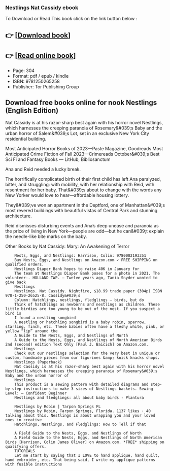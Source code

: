 ### Nestlings Nat Cassidy ebook

To Download or Read This book click on the link button below :

## 👉  [**[Download book](http://ebooksharez.info/download.php?group=book&from=github.com&id=688799&lnk=1079 "Download book")**]

## 👉  [**[Read online book](http://ebooksharez.info/download.php?group=book&from=github.com&id=688799&lnk=1079 "Read online book")**]


* Page: 304
* Format: pdf / epub / kindle
* ISBN: 9781250265258
* Publisher: Tor Publishing Group



## Download free books online for nook Nestlings (English Edition)



Nat Cassidy is at his razor-sharp best again with his horror novel Nestlings, which harnesses the creeping paranoia of Rosemary&amp;#039;s Baby and the urban horror of Salem&amp;#039;s Lot, set in an exclusive New York City residential building.
 
 Most Anticipated Horror Books of 2023—Paste Magazine, Goodreads
Most Anticipated Crime Fiction of Fall 2023—Crimereads
October&amp;#039;s Best Sci Fi and Fantasy Books — LitHub, Bibliosanctum

 Ana and Reid needed a lucky break.
 
 The horrifically complicated birth of their first child has left Ana paralyzed, bitter, and struggling: with mobility, with her relationship with Reid, with resentment for her baby. That&amp;#039;s about to change with the words any New Yorker would love to hear—affordable housing lottery.
 
 They&amp;#039;ve won an apartment in the Deptford, one of Manhattan&amp;#039;s most revered buildings with beautiful vistas of Central Park and stunning architecture.
 
 Reid dismisses disturbing events and Ana’s deep unease and paranoia as the price of living in New York—people are odd—but he can&amp;#039;t explain the needle-like bite marks on the baby.
 
 
 Other Books by Nat Cassidy:
 Mary: An Awakening of Terror


        Nests, Eggs, and Nestlings: Harrison, Colin: 9780002193351
        Buy Nests, Eggs, and Nestlings on Amazon.com ✓ FREE SHIPPING on qualified orders.
        Nestlings Diaper Bank hopes to raise 40K in January for
        The team at Nestlings Diaper Bank poses for a photo in 2021. The volunteer-. HOLLAND TWP. — Twelve years ago, Tania Snyder wanted to give back 
        Nestlings
        Nestlings. Nat Cassidy. Nightfire, $18.99 trade paper (304p) ISBN 978-1-250-26525-8. Cassidy&#039;s 
        Column: Hatchlings, nestlings, fledglings – birds, but do
        Think of hatchlings as newborns and nestlings as children. These little birdies are too young to be out of the nest. If you suspect a bird is 
        I found a nestling songbird
        A nestling or hatchling songbird is a baby robin, sparrow, starling, finch, etc. These babies often have a fleshy white, pink, or yellow “lip” around the 
        A Guide to the Nests, Eggs, and Nestlings of North
        A Guide to the Nests, Eggs, and Nestlings of North American Birds 2nd (second) edition Text Only [Paul J. Baicich] on Amazon.com.
        Nestlings
        Check out our nestlings selection for the very best in unique or custom, handmade pieces from our figurines &amp; knick knacks shops.
        Nestlings (Paperback)
        Nat Cassidy is at his razor-sharp best again with his horror novel Nestlings, which harnesses the creeping paranoia of Rosemary&#039;s Baby and the urban horror of 
        Nestlings
        This product is a sewing pattern with detailed diagrams and step-by-step instructions to make 3 sizes of Nestlings baskets. Sewing Level: – Confident Beginner 
        Nestlings and fledglings: all about baby birds - Plantura
        
        Nestlings by Robin | Tarpon Springs FL
        Nestlings by Robin, Tarpon Springs, Florida. 1137 likes · 40 talking about this. Nestlings is about wrapping you and your loved ones in creative
        Hatchlings, Nestlings, and Fledglings: How to Tell if that
        
        A Field Guide to the Nests, Eggs, and Nestlings of North
        A Field Guide to the Nests, Eggs, and Nestlings of North American Birds [Harrison, Colin James Oliver] on Amazon.com. *FREE* shipping on qualifying offers.
        TUTORIALS
        Let me start by saying that I LOVE to hand applique, hand quilt, hand embroider, etc. That being said, I write my applique patterns with fusible instructions 
    





